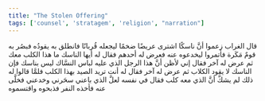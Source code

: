 ```yaml
---
title: "The Stolen Offering"
tags: ['counsel', 'stratagem', 'religion', "narration"]
---
```


 قال الغراب زعموا أنَّ ناسكًا اشترى عريضًا ضخمًا ليجعله قُربانًا فانطلق به يقودُه فبصُر به قومٌ مَكَرة فأتمروا ليخدعوه عنه فعرض له أحدهم فقال له أيها الناسك ما هذا الكلب معك ثم عرض له آخر فقال إني لأظن أنَّ هذا الرجل الذي عليه لباس النسَّاك ليس بناسك فإن الناسك لا يقود الكلاب ثم عرض له آخر فقال له أنت تريد الصيد بهذا الكلب فلمَّا قالوا له ذلك لم يشكَّ أنَّ الذي معه كلب فقال في نفسه لعلَّ الذي باعني سحَرني وخدعني فخلَّى عنه فأخذه النفر فذبحوه واقتسموه
